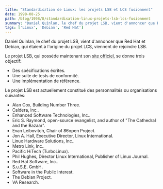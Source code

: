 ```yaml
---
title: "Standardisation de Linux: les projets LSB et LCS fusionnent"
date: 1998-08-25
path: /blog/1998/8/standardisation-linux-projets-lsb-lcs-fusionnent
summary: "Daniel Quinlan, le chef du projet LSB, vient d'annoncer que Red Hat et Debian, qui étaient à l'origine du projet LCS, viennent de rejoindre LSB."
tags: ['Linux', 'Debian', 'Red Hat']
---
```


<P>
Daniel Quinlan, le chef du projet LSB, vient d'annoncer que Red Hat et
Debian, qui étaient à l'origine du projet LCS, viennent de rejoindre LSB.
</P>

<P>
Le projet LSB, qui possède maintenant son <A HREF="http://www.linuxbase.org/">site officiel</A>, se donne trois
objectif:
</P>

<UL>

<LI>Des spécifications écrites.
<LI>Une suite de tests de conformité.
<LI>Une implémentation de référence.
</UL>

<P>
Le projet LSB est actuellement constitué des personnalités ou organisations
suivantes:
</P>

<UL>

<LI>Alan Cox, Building Number Three.
<LI>Caldera, Inc..
<LI>Enhanced Software Technologies, Inc..
<LI>Eric S. Raymond, open-source evangelist, and author of
"The Cathedral and the Bazaar".
<LI>Evan Leibovitch, Chair of 86open Project.
<LI>Jon A. Hall, Executive Director, Linux International.
<LI>Linux Hardware Solutions, Inc..
<LI>Metro Link, Inc..
<LI>Pacific HiTech (TurboLinux).
<LI>Phil Hughes, Director Linux International, Publisher of Linux Journal.
<LI>Red Hat Software, Inc..
<LI>S.u.S.E. GmbH.
<LI>Software in the Public Interest.
<LI>The Debian Project.
<LI>VA Research.
</UL>


